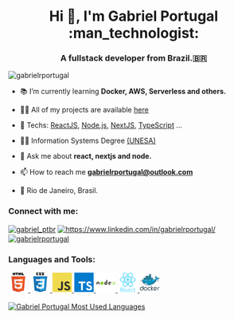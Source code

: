 <h1 align="center">Hi 👋, I'm Gabriel Portugal :man_technologist:</h1>
<h3 align="center">A fullstack developer from Brazil.🇧🇷</h3>

<p align="left"> <img src="https://komarev.com/ghpvc/?username=gabrielrportugal&label=Profile%20views&color=0e75b6&style=flat" alt="gabrielrportugal" /> </p>

- :books: I’m currently learning **Docker, AWS, Serverless and others.**

- 👨‍💻 All of my projects are available [here](https://github.com/gabrielrportugal?tab=repositories)

- :blue_heart: Techs: <a href="https://pt-br.reactjs.org//">ReactJS<a/>, <a href="https://nodejs.org/en/">Node.js<a/>, <a href="https://nextjs.org/">NextJS<a/>, <a href="https://www.typescriptlang.org/"> TypeScript<a/> ...

- 👨‍🎓 Information Systems Degree [(UNESA)](https://estacio.br/)

- 💬 Ask me about **react, nextjs and node.**

- 📫 How to reach me **gabrielrportugal@outlook.com**

- 📌 Rio de Janeiro, Brasil.

<h3 align="left">Connect with me:</h3>
<p align="left">
<a href="https://twitter.com/gabriel_ptbr" target="blank"><img align="center" src="https://raw.githubusercontent.com/rahuldkjain/github-profile-readme-generator/master/src/images/icons/Social/twitter.svg" alt="gabriel_ptbr" height="30" width="40" /></a>
<a href="https://linkedin.com/in/https://www.linkedin.com/in/gabrielrportugal/" target="blank"><img align="center" src="https://raw.githubusercontent.com/rahuldkjain/github-profile-readme-generator/master/src/images/icons/Social/linked-in-alt.svg" alt="https://www.linkedin.com/in/gabrielrportugal/" height="30" width="40" /></a>
<a href="https://instagram.com/gabrielrportugal" target="blank"><img align="center" src="https://raw.githubusercontent.com/rahuldkjain/github-profile-readme-generator/master/src/images/icons/Social/instagram.svg" alt="gabrielrportugal" height="30" width="40" /></a>
</p>

<h3 align="left">Languages and Tools:</h3>

<div align="left"> 
  
  <a href="https://www.w3.org/html/" target="_blank" rel="noreferrer"> 
    <img src="https://raw.githubusercontent.com/devicons/devicon/master/icons/html5/html5-original-wordmark.svg" alt="html5" width="40" height="40"/>
  </a>

  <a href="https://www.w3schools.com/css/" target="_blank" rel="noreferrer">
    <img src="https://raw.githubusercontent.com/devicons/devicon/master/icons/css3/css3-original-wordmark.svg" alt="css3" width="40" height="40"/> 
  </a> 
  
  <a href="https://developer.mozilla.org/en-US/docs/Web/JavaScript" target="_blank" rel="noreferrer"> 
     <img src="https://raw.githubusercontent.com/devicons/devicon/master/icons/javascript/javascript-original.svg" alt="javascript" width="40" height="40"/> 
    </a> 
  
  <a href="https://www.typescriptlang.org/" target="_blank" rel="noreferrer"> 
    <img src="https://raw.githubusercontent.com/devicons/devicon/master/icons/typescript/typescript-original.svg" alt="typescript" width="40" height="40"/> 
  </a>
  
  <a href="https://nodejs.org" target="_blank" rel="noreferrer"> 
    <img src="https://raw.githubusercontent.com/devicons/devicon/master/icons/nodejs/nodejs-original-wordmark.svg" alt="nodejs" width="40" height="40"/>
  </a> 
  
  <a href="https://reactjs.org/" target="_blank" rel="noreferrer"> 
    <img src="https://raw.githubusercontent.com/devicons/devicon/master/icons/react/react-original-wordmark.svg" alt="react" width="40" height="40"/>
  </a> 
  
<a href="https://www.docker.com/" target="_blank" rel="noreferrer"> 
    <img src="https://raw.githubusercontent.com/devicons/devicon/master/icons/docker/docker-original-wordmark.svg" alt="docker" width="40" height="40"/
  </a> 
   
 </div>
  
  </br>
   <img  src="https://github-readme-stats.vercel.app/api/top-langs/?username=gabrielrportugal&langs_count=4&theme=transparent" alt="Gabriel Portugal Most Used Languages" />
